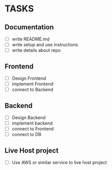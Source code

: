 # T A S K S    

## Documentation
* [ ] write README.md
 * [ ] write setup and use instructions
 * [ ] write details about repo

## Frontend
* [ ] Design Frontend
* [ ] implement Frontend
* [ ] connect to Backend

## Backend
* [ ] Design Backend
* [ ] implement backend
* [ ] connect to Frontend
* [ ] connect to DB

## Live Host project
* [ ] Use AWS or similar service to live host project
